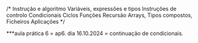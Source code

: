 /* Instrução e algoritmo
Variáveis, expressões e tipos
Instruções de controlo
Condicionais
Ciclos
Funções
Recursão
Arrays, Tipos compostos, Ficheiros
Aplicações */ 



***aula prática 6 = ap6. dia 16.10.2024 = continuação de condicionais.
